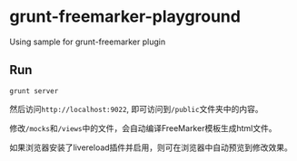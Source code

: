 grunt-freemarker-playground
===========================

Using sample for grunt-freemarker plugin

## Run

```
grunt server
```

然后访问`http://localhost:9022`, 即可访问到`/public`文件夹中的内容。

修改`/mocks`和`/views`中的文件，会自动编译FreeMarker模板生成html文件。

如果浏览器安装了livereload插件并启用，则可在浏览器中自动预览到修改效果。
